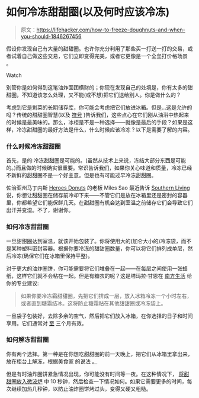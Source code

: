 # 如何冷冻甜甜圈(以及何时应该冷冻)

> 原文：<https://lifehacker.com/how-to-freeze-doughnuts-and-when-you-should-1846267456>

假设你发现自己有大量的甜甜圈。也许你充分利用了那些买一打送一打的交易，或者试着自己做这些交易，它们立即变得完美，或者它更像是一个全垒打价格场景 。

Watch

别管你是如何得到这笔油炸面团横财的；你现在发现自己的处境是，你有太多的甜甜圈，不知道该怎么处理，又不能(或不想)把它们送给别人。你是做什么的？

考虑到它是剩菜的长期储存库，你可能会考虑把它们放进冰箱。但是...这是允许的吗？传统的甜甜圈智慧(以及 [符号](https://www.flickr.com/photos/kevinv033/58429382/in/photolist-6at29) )告诉我们，这些点心在它们刚从油浴中热起来的时候是最美味的。那么，冰柜是不是一种选择——就像是最后的手段？如果是这样，冷冻甜甜圈的最好方法是什么，什么时候应该冷冻？以下是需要了解的内容。

### 什么时候冷冻甜甜圈

首先，是的:冷冻甜甜圈是可能的。(虽然从技术上来说，冻结大部分东西是可能的。)而且做的时候确实很重要。常识告诉我们，如果你关心味道和质量，冷冻已经不新鲜的甜甜圈不是一个好主意。但是也有可能过早冷冻甜甜圈。

佐治亚州马丁内斯 [Heroes Donuts](https://heroes-donuts.business.site/) 的老板 Miles Sao 最近告诉 [Southern Living](https://www.southernliving.com/breakfast/how-to-store-donuts) 说，你想让甜甜圈在储存前冷却下来——不管它们是放在冰箱里还是密封的容器里，你都希望它们能保鲜几天。在甜甜圈有机会达到室温之前储存它们会导致它们出汗并变湿。不了，谢谢你。

### 如何冷冻甜甜圈

一旦甜甜圈达到室温，就该开始包装了。你将使用大的(加仑大小的)冷冻袋，而不是某种塑料密封容器。根据你要冷冻的甜甜圈数量，你可以将它们排列成单层，然后冷冻(确保它们在冰箱里保持平整)。

对于更大的油炸圈饼，你可能需要将它们堆叠在一起——在每层之间使用一张蜡纸，这样它们就不会粘在一起。但是有糖衣的呢？这是塔玛拉·甘恩在 [南方生活](https://www.southernliving.com/breakfast/how-to-store-donuts) 给你的专业建议:

> 如果你要冷冻霜甜甜圈，先把它们排成一层，放入冰箱冷冻一个小时左右，或者直到糖霜结冰。这将防止糖霜粘在其他甜甜圈或冷冻袋上。

一旦袋子包装好，去除多余的空气，然后把它们放入冰箱，在你选择的日子和时间享用。它们通常对 [至](https://www.southernliving.com/breakfast/how-to-store-donuts) 三个月有效。

### 如何解冻甜甜圈

你有两个选择。第一种是在你想吃甜甜圈的前一天晚上，把它们从冰箱里拿出来，放在柜台上解冻，根据美食家 的说法 [。](https://www.epicurious.com/archive/howtocook/primers/doughnuts_frying_glazing)

但是有时油炸圈饼紧急情况出现，你可能没有时间等一夜。在这种情况下， [将甜甜圈放入微波炉](https://www.epicurious.com/archive/howtocook/primers/doughnuts_frying_glazing) 中 10 秒钟，然后检查一下情况如何。如果它需要更多的时间，每次继续加热几秒钟，以防止油炸圈饼烤过头，变得又硬又粗糙。